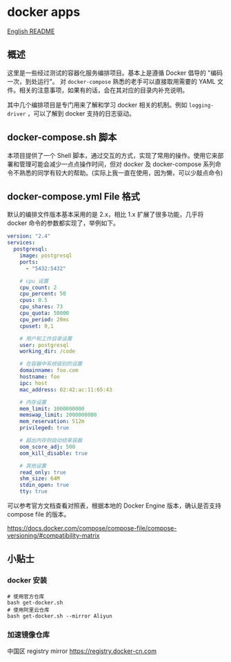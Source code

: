 # docker apps

[English README](README.md)

## 概述

这里是一些经过测试的容器化服务编排项目。基本上是遵循 Docker 倡导的 "编码一次，到处运行"。 对 `docker-compose` 熟悉的老手可以直接取用需要的 YAML 文件。相关的注意事项，如果有的话，会在其对应的目录内补充说明。

其中几个编排项目是专门用来了解和学习 docker 相关的机制。例如 `logging-driver` ，可以了解到 docker 支持的日志驱动。

## docker-compose.sh 脚本

本项目提供了一个 Shell 脚本，通过交互的方式，实现了常用的操作。使用它来部署和管理可能会减少一点点操作时间，但对 docker 及 docker-compose 系列命令不熟悉的同学有较大的帮助。(实际上我一直在使用，因为懒，可以少敲点命令)

## docker-compose.yml File 格式

默认的编排文件版本基本采用的是 2.x，相比 1.x 扩展了很多功能，几乎将 docker 命令的参数都实现了，举例如下。

```yaml
version: "2.4"
services:
  postgresql:
    image: postgresql
    ports:
      - "5432:5432"

    # cpu 设置
    cpu_count: 2
    cpu_percent: 50
    cpus: 0.5
    cpu_shares: 73
    cpu_quota: 50000
    cpu_period: 20ms
    cpuset: 0,1

    # 用户和工作目录设置
    user: postgresql
    working_dir: /code

    # 在容器中系统级别的设置
    domainname: foo.com
    hostname: foo
    ipc: host
    mac_address: 02:42:ac:11:65:43

    # 内存设置
    mem_limit: 1000000000
    memswap_limit: 2000000000
    mem_reservation: 512m
    privileged: true

    # 超出内存则自动结束容器
    oom_score_adj: 500
    oom_kill_disable: true

    # 其他设置
    read_only: true
    shm_size: 64M
    stdin_open: true
    tty: true
```

可以参考官方文档查看对照表，根据本地的 Docker Engine 版本，确认是否支持 compose file 的版本。

https://docs.docker.com/compose/compose-file/compose-versioning/#compatibility-matrix

## 小贴士

### docker 安装

```shell
# 使用官方仓库
bash get-docker.sh
# 使用阿里云仓库
bash get-docker.sh --mirror Aliyun
```

### 加速镜像仓库
中国区 registry mirror https://registry.docker-cn.com
